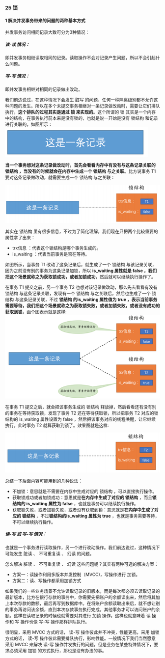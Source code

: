 ### 25 锁

#### 1 解决并发事务带来的问题的两种基本方式

并发事务访问相同记录大致可分为3种情况：

##### 读-读 情况：

即并发事务相继读取相同的记录。读取操作不会对记录产生问题，所以不会引起什么问题。

##### 写-写 情况：

即并发事务相继对相同的记录做出改动。

我们前边说过，在这种情况下会发生 脏写 的问题，任何一种隔离级别都不允许这种问题的发生。所以在多个未提交事务相继对一条记录做改动时，需要让它们排队执行，**这个排队的过程其实是通过 锁 来实现的**。这个所谓的 锁 其实是一个内存中的结构，在事务执行前本来是没有锁的，也就是说一开始是没有 锁结构 和记录进行关联的，如图所示：
![image-20220121143028094](media/images/image-20220121143028094.png)

**当一个事务想对这条记录做改动时，首先会看看内存中有没有与这条记录关联的 锁结构 ，当没有的时候就会在内存中生成一个 锁结构 与之关联**。比方说事务 T1 要对这条记录做改动，就需要生成一个 锁结构 与之关联：

![image-20220121143112535](media/images/image-20220121143112535.png)

其实在 锁结构 里有很多信息，不过为了简化理解，我们现在只把两个比较重要的属性拿了出来：

- trx信息 ：代表这个锁结构是哪个事务生成的。
- is_waiting ：代表当前事务是否在等待。

如图所示，当事务 T1 改动了这条记录后，就生成了一个 锁结构 与该记录关联，因为之前没有别的事务为这条记录加锁，所以 **is_waiting 属性就是 false ，我们把这个场景就称之为获取锁成功，或者加锁成功**，然后就可以继续执行操作了。

在事务 T1 提交之前，另一个事务 T2 也想对该记录做改动，那么先去看看有没有 锁结构 与这条记录关联，发现有一个 锁结构 与之关联后，然后也生成了一个 锁结构 与这条记录关联，不过 **锁结构 的is_waiting 属性值为 true ，表示当前事务需要等待，我们把这个场景就称之为获取锁失败，或者加锁失败，或者没有成功的获取到锁**，画个图表示就是这样:
![image-20220121143236476](media/images/image-20220121143236476.png)

在事务 T1 提交之后，就会把该事务生成的 锁结构 释放掉，然后看看还有没有别的事务在等待获取锁，发现了事务 T2 还在等待获取锁，所以把事务 T2 对应的锁结构的 is_waiting 属性设置为 false ，然后把该事务对应的线程唤醒，让它继续执行，此时事务 T2 就算获取到锁了。效果图就是这样:

![image-20220121143300910](media/images/image-20220121143300910.png)

总结一下后面内容可能用到的几种说法：

- 不加锁：意思就是不需要在内存中生成对应的 锁结构 ，可以直接执行操作。
- 获取锁成功或者加锁成功：意思就是**在内存中生成了对应的 锁结构** ，而且**锁结构的 is_waiting 属性为 false** ，也就是事务可以继续执行操作。
- 获取锁失败，或者加锁失败，或者没有获取到锁：意思就是**在内存中生成了对应的 锁结构** ，不过**锁结构的is_waiting 属性为 true** ，也就是事务需要等待，不可以继续执行操作。

##### 读-写 或 写-写 情况：

也就是一个事务进行读取操作，另一个进行改动操作。我们前边说过，这种情况下可能发生 脏读 、 不可重复读 、 幻读 的问题。

怎么解决 脏读 、 不可重复读 、 幻读 这些问题呢？其实有两种可选的解决方案：

- 方案一：读操作利用多版本并发控制（MVCC)，写操作进行 加锁。
- 方案二：读、写操作都采用加锁方式

如果我们的一些业务场景不允许读取记录的旧版本，而是每次都必须去读取记录的最新版本，比方在银行存款的事务中，你需要先把账户的余额读出来，然后将其加上本次存款的数额，最后再写到数据库中。在将账户余额读取出来后，就不想让别的事务再访问该余额，直到本次存款事务执行完成，其他事务才可以访问账户的余额。这样在读取记录的时候也就需要对其进行 加锁 操作，这样也就意味着 读 操作和 写 操作也像 写-写 操作那样排队执行。

很明显，采用 MVCC 方式的话， 读-写 操作彼此并不冲突，性能更高，采用 加锁 方式的话， 读-写 操作彼此需要排队执行，影响性能。一般情况下我们当然愿意采用 MVCC 来解决 读-写 操作并发执行的问题，但是业务在某些特殊情况下，要求必须采用 加锁 的方式执行，那也是没有办法的事。